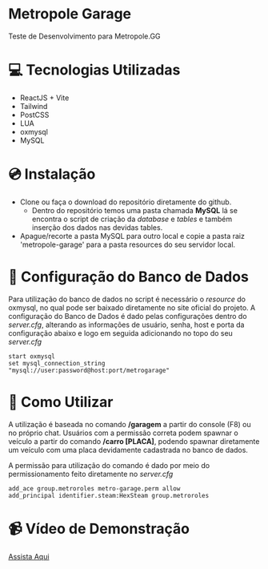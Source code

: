 # Metropole Garage
Teste de Desenvolvimento para Metropole.GG

# 💻 Tecnologias Utilizadas
-  ReactJS + Vite
-  Tailwind
-  PostCSS
-  LUA
-  oxmysql
-  MySQL

# 💿 Instalação
- Clone ou faça o download do repositório diretamente do github.
  - Dentro do repositório temos uma pasta chamada **MySQL** lá se encontra o script de criação da *database* e *tables* e também inserção dos dados nas devidas tables.
- Apague/recorte a pasta MySQL para outro local e copie a pasta raiz 'metropole-garage' para a pasta resources do seu servidor local.

# 📠 Configuração do Banco de Dados
Para utilização do banco de dados no script é necessário o *resource* do oxmysql, no qual pode ser baixado diretamente no site oficial do projeto.
A configuração do Banco de Dados é dado pelas configurações dentro do *server.cfg*, alterando as informações de usuário, senha, host e porta da configuração abaixo e logo em seguida adicionando no topo do seu *server.cfg*
```
start oxmysql
set mysql_connection_string "mysql://user:password@host:port/metrogarage"
```

# 📌 Como Utilizar
A utilização é baseada no comando **/garagem** a partir do console (F8) ou no próprio chat.
Usuários com a permissão correta podem spawnar o veículo a partir do comando **/carro [PLACA]**, podendo spawnar diretamente um veículo com uma placa devidamente cadastrada no banco de dados.

A permissão para utilização do comando é dado por meio do permissionamento feito diretamente no *server.cfg*
```
add_ace group.metroroles metro-garage.perm allow
add_principal identifier.steam:HexSteam group.metroroles
```

# 📹 Vídeo de Demonstração
[Assista Aqui](https://www.youtube.com/watch?v=_5DZa04wFz8)
